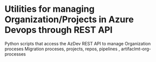 # Utilities for managing Organization/Projects in Azure Devops through REST API
Python scripts that access the AzDev REST API to manage Organization proceses
Migration proceses, projects, repos, pipelines , artifaclmt-org-processes

